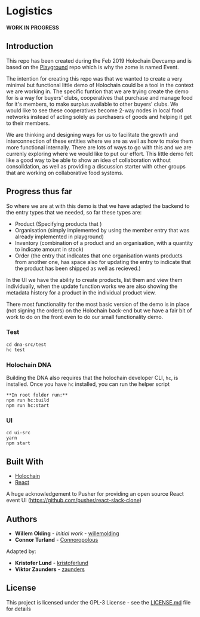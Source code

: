 # Logistics

**WORK IN PROGRESS**

## Introduction
This repo has been created during the Feb 2019 Holochain Devcamp and is based on the [Playground](https://github.com/holochain/dev-camp-playground) repo which is why the zome is named Event.

The intention for creating this repo was that we wanted to create a very minimal but functional little demo of Holochain could be a tool in the context we are working in. The specific funtion that we are trying create the demo for is a way for buyers' clubs, cooperatives that purchase and manage food for it's members, to make surplus available to other buyers' clubs. We would like to see these cooperatives become 2-way nodes in local food networks instead of acting solely as purchasers of goods and helping it get to their members.

We are thinking and designing ways for us to facilitate the growth and interconnection of these entities where we are as well as how to make them more functional internally. There are lots of ways to go with this and we are currenly exploring where we would like to put our effort. This little demo felt like a good way to be able to show an idea of collaboration without consolidation, as well as providing a discussion starter with other groups that are working on collaborative food systems.

## Progress thus far
So where we are at with this demo is that we have adapted the backend to the entry types that we needed, so far these types are:
* Product (Specifying products that ) 
* Organisation (simply implemented by using the member entry that was already implemented in playground)
* Inventory (combination of a product and an organisation, with a quantity to indicate amount in stock)
* Order (the entry that indicates that one organisation wants products from another one, has space also for updating the entry to indicate that the product has been shipped as well as recieved.)

In the UI we have the ability to create products, list them and view them individually, when the update function works we are also showing the metadata history for a product in the individual product view.

There most functionality for the most basic version of the demo is in place (not signing the orders) on the Holochain back-end but we have a fair bit of work to do on the front even to do our small functionality demo.


### Test

```
cd dna-src/test
hc test
```

### Holochain DNA

Building the DNA also requires that the holochain developer CLI, `hc`, is installed. Once you have `hc` installed, you can run the helper script

```
**In root folder run:**
npm run hc:build
npm run hc:start
```

### UI

```
cd ui-src
yarn
npm start
```


## Built With

* [Holochain](https://developer.holochain.org/)
* [React](https://reactjs.org/)

A huge acknowledgement to Pusher for providing an open source React event UI (https://github.com/pusher/react-slack-clone)

## Authors

* **Willem Olding** - *Initial work* - [willemolding](https://github.com/willemolding)
* **Connor Turland** - [Connoropolous](https://github.com/Connoropolous)

Adapted by:
* **Kristofer Lund** - [kristoferlund](https://github.com/kristoferlund)
* **Viktor Zaunders** - [zaunders](https://github.com/zaunders)


## License

This project is licensed under the GPL-3 License - see the [LICENSE.md](LICENSE.md) file for details


